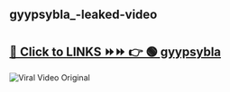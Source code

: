 
 ## gyypsybla_-leaked-video 

# <h2><a href="https://clipsfans.com/gyypsybla_&ref=git">🔗 Click to LINKS ⏩⏩ 👉 🟢 gyypsybla  </a></h2>

<a href="https://clipsfans.com/gyypsybla_&ref=git" rel="nofollow" data-target="animated-image.originalLink"><img src="https://i.ibb.co.com/xMMVF88/686577567.gif" alt="Viral Video Original" style="max-width: 100%; display: inline-block;" data-target="animated-image.originalImage"></a>
